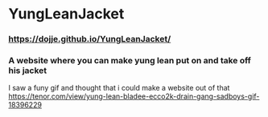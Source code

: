 # YungLeanJacket

### https://dojje.github.io/YungLeanJacket/
### A website where you can make yung lean put on and take off his jacket

I saw a funy gif and thought that i could make a website out of that
https://tenor.com/view/yung-lean-bladee-ecco2k-drain-gang-sadboys-gif-18396229
